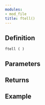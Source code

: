 ```yaml
---
modules:
- mod_file
title: ftell()
---
```


## Definition

    ftell ( )

## Parameters

## Returns

## Example

```
```
